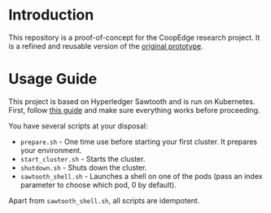 # Introduction
This repository is a proof-of-concept for the CoopEdge research project.
It is a refined and reusable version of the [original prototype](https://github.com/coopedge/prototype).

# Usage Guide
This project is based on Hyperledger Sawtooth and is run on Kubernetes.
First, follow [this guide](https://sawtooth.hyperledger.org/docs/1.2/app_developers_guide/creating_sawtooth_network.html#using-kubernetes-for-a-sawtooth-test-network) and make sure everything works before proceeding.

You have several scripts at your disposal:
* `prepare.sh` - One time use before starting your first cluster. It prepares your environment.
* `start_cluster.sh` - Starts the cluster.
* `shutdown.sh` - Shuts down the cluster.
* `sawtooth_shell.sh` - Launches a shell on one of the pods (pass an index parameter to choose which pod, 0 by default).

Apart from `sawtooth_shell.sh`, all scripts are idempotent.